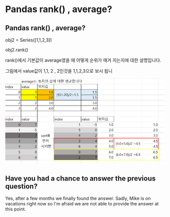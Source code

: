# Pandas rank\(\) , average?

## Pandas rank\(\) , average?

obj2 = Series\(\[1,1,2,3\]\)

obj2.rank\(\)

rank\(\)에서 기본값이 average였을 때 어떻게 순위가 매겨 지는지에 대한 설명입니다.

그림에서 value값이 1,1, 2 , 2인것을 1,1,2,3으로 보시 됩니

![](../.gitbook/assets/image%20%28202%29.png)





## Have you had a chance to answer the previous question?

Yes, after a few months we finally found the answer. Sadly, Mike is on vacations right now so I'm afraid we are not able to provide the answer at this point.



